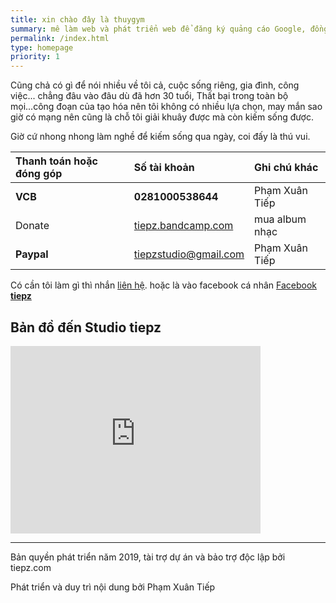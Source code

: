 ```yaml
---
title: xin chào đây là thuygym
summary: mê làm web và phát triển web để đăng ký quảng cáo Google, đồng thời yêu thích nghề nuôi thỏ mặc dù nuôi thỏ không mấy thành công, chỉ dám nuôi trong nhà vài con.
permalink: /index.html
type: homepage
priority: 1
---
```

Cũng chả có gì để nói nhiều về tôi cả, cuộc sống riêng, gia đình, công việc... chẳng đâu vào đâu dù đã hơn 30 tuổi, Thất bại trong toàn bộ mọi...công đoạn của tạo hóa nên tôi không có nhiều lựa chọn, may mắn sao giờ có mạng nên cũng là chỗ tôi giải khuây được mà còn kiếm sống được.

Giờ cứ nhong nhong làm nghề để kiếm sống qua ngày, coi đấy là thú vui.

| Thanh toán hoặc đóng góp  | Số tài khoản  | Ghi chú khác  |
|:--|:--|:--|
| **VCB**  | **0281000538644**  | Phạm Xuân Tiếp  |
| Donate  | [tiepz.bandcamp.com](https://tiepz.bandcamp.com)  | mua album nhạc  |
| **Paypal**  | tiepzstudio@gmail.com  | Phạm Xuân Tiếp  |

Có cần tôi làm gì thì nhắn [liên hệ](/contact/). hoặc là vào facebook cá nhân [Facebook **tiepz**](https://facebook.com/tiepz)

## Bản đồ đến Studio tiepz

<iframe src="https://www.google.com/maps/embed?pb=!1m18!1m12!1m3!1d3738.9698981929578!2d106.35396651539646!3d20.42531991347873!2m3!1f0!2f0!3f0!3m2!1i1024!2i768!4f13.1!3m3!1m2!1s0x3135fb9aa5972f61%3A0xcc7ada82eb6c0a3d!2sTiepz+Studio!5e0!3m2!1svi!2s!4v1556600508081!5m2!1svi!2s" width="400" height="300" frameborder="0" style="border:0" allowfullscreen></iframe>

* * *

Bản quyền phát triển năm 2019, tài trợ dự án và bảo trợ độc lập bởi tiepz.com

Phát triển và duy trì nội dung bởi Phạm Xuân Tiếp